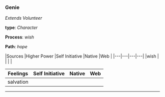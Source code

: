### Genie
*Extends Volunteer*

**type**: *Character*

**Process**: *wish*

**Path**: *hope*

|Sources   |Higher Power  |Self Initiative   |Native   |Web   |
|---|---|---|---|
|wish   |   |   |   |

|Feelings   |Self Initiative   |Native   |Web   |
|---|---|---|---|
|salvation   |   |   |   |

***